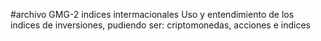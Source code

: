 #archivo GMG-2 indices intermacionales
Uso y entendimiento de los indices de inversiones, pudiendo ser: criptomonedas, acciones e indices